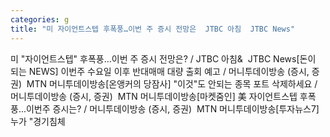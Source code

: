 ```yaml
---
categories: g
title: "미 자이언트스텝 후폭풍…이번 주 증시 전망은  JTBC 아침  JTBC News"
---
```

미 "자이언트스텝" 후폭풍…이번 주 증시 전망은? / JTBC 아침&&nbsp;&nbsp;JTBC News[돈이 되는 NEWS] 이번주 수요일 이후 반대매매 대량 출회 예고 / 머니투데이방송 (증시, 증권)&nbsp;&nbsp;MTN 머니투데이방송[온앵커의 당잠사] "이것"도 안되는 종목 포트 삭제하세요 / 머니투데이방송 (증시, 증권)&nbsp;&nbsp;MTN 머니투데이방송[마켓줌인] 美 자이언트스텝 후폭풍...이번주 증시는? / 머니투데이방송 (증시, 증권)&nbsp;&nbsp;MTN 머니투데이방송[투자뉴스7] 누가 "경기침체